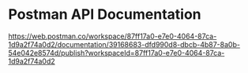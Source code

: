 # Postman API Documentation

https://web.postman.co/workspace/87ff17a0-e7e0-4064-87ca-1d9a2f74a0d2/documentation/39168683-dfd990d8-dbcb-4b87-8a0b-54e042e8574d/publish?workspaceId=87ff17a0-e7e0-4064-87ca-1d9a2f74a0d2